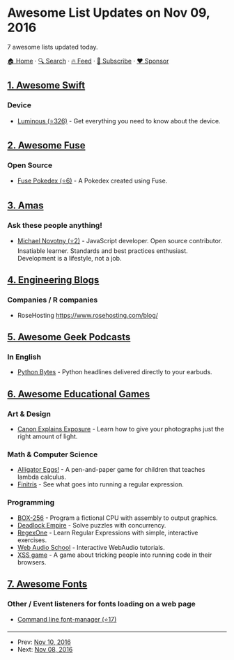 # Awesome List Updates on Nov 09, 2016

7 awesome lists updated today.

[🏠 Home](/README.md) · [🔍 Search](https://www.trackawesomelist.com/search/) · [🔥 Feed](https://www.trackawesomelist.com/rss.xml) · [📮 Subscribe](https://trackawesomelist.us17.list-manage.com/subscribe?u=d2f0117aa829c83a63ec63c2f&id=36a103854c) · [❤️  Sponsor](https://github.com/sponsors/theowenyoung)



## [1. Awesome Swift](/content/matteocrippa/awesome-swift/README.md)

### Device

*   [Luminous (⭐326)](https://github.com/andrealufino/Luminous) - Get everything you need to know about the device.

## [2. Awesome Fuse](/content/fuse-compound/awesome-fuse/README.md)

### Open Source

*   [Fuse Pokedex (⭐6)](https://github.com/franzsilva/FusePokeDex) - A Pokedex created using Fuse.

## [3. Amas](/content/sindresorhus/amas/README.md)

### Ask these people anything!

*   [Michael Novotny (⭐2)](https://github.com/manovotny/ama) - JavaScript developer. Open source contributor. Insatiable learner. Standards and best practices enthusiast. Development is a lifestyle, not a job.

## [4. Engineering Blogs](/content/kilimchoi/engineering-blogs/README.md)

### Companies / R companies

*   RoseHosting <https://www.rosehosting.com/blog/>

## [5. Awesome Geek Podcasts](/content/ayr-ton/awesome-geek-podcasts/README.md)

### In English

*   [Python Bytes](https://pythonbytes.fm/) - Python headlines delivered directly to your earbuds.

## [6. Awesome Educational Games](/content/yrgo/awesome-educational-games/README.md)

### Art & Design

*   [Canon Explains Exposure](http://www.canonoutsideofauto.ca/) - Learn how to give your photographs just the right amount of light.

### Math & Computer Science

*   [Alligator Eggs!](http://worrydream.com/#!/AlligatorEggs) - A pen-and-paper game for children that teaches lambda calculus.
*   [Finitris](http://www.postcrashgames.com/finitris/) - See what goes into running a regular expression.

### Programming

*   [BOX-256](http://box-256.com/) - Program a fictional CPU with assembly to output graphics.
*   [Deadlock Empire](https://deadlockempire.github.io/) - Solve puzzles with concurrency.
*   [RegexOne](https://regexone.com/lesson/introduction_abcs) - Learn Regular Expressions with simple, interactive exercises.
*   [Web Audio School](https://mmckegg.github.io/web-audio-school/) - Interactive WebAudio tutorials.
*   [XSS game](https://xss-game.appspot.com) - A game about tricking people into running code in their browsers.

## [7. Awesome Fonts](/content/brabadu/awesome-fonts/README.md)

### Other / Event listeners for fonts loading on a web page

*   [Command line font-manager (⭐17)](https://github.com/alyssais/font)

---

- Prev: [Nov 10, 2016](/content/2016/11/10/README.md)
- Next: [Nov 08, 2016](/content/2016/11/08/README.md)